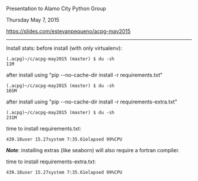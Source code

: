 Presentation to Alamo City Python Group

Thursday May 7, 2015

https://slides.com/estevanpequeno/acpg-may2015

---

Install stats:
before install (with only virtualenv):
```
(.acpg)~/c/acpg-may2015 (master) $ du -sh
11M
```

after install using "pip --no-cache-dir install -r requirements.txt"
```
(.acpg)~/c/acpg-may2015 (master) $ du -sh
165M
```

after install using "pip --no-cache-dir install -r requirements-extra.txt"
```
(.acpg)~/c/acpg-may2015 (master) $ du -sh
231M
```

time to install requirements.txt: 
```
439.18user 15.27system 7:35.61elapsed 99%CPU
```

***Note***: installing extras (like seaborn) will also require a fortran compiler.

time to install requirements-extra.txt: 
```
439.18user 15.27system 7:35.61elapsed 99%CPU
```
